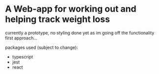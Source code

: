 # A Web-app for working out and helping track weight loss

currently a prototype, no styling done yet as im going off the functionality first approach...

packages used (subject to change):

-   typescript
-   jest
-   react
